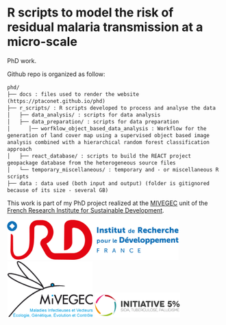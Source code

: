 
<!-- README.md is generated from README.Rmd. Please edit that file -->

# R scripts to model the risk of residual malaria transmission at a micro-scale

PhD work.

Github repo is organized as follow:

    phd/
    ├── docs : files used to render the website (https://ptaconet.github.io/phd)
    ├── r_scripts/ : R scripts developed to process and analyse the data
    │   ├── data_analysis/ : scripts for data analysis
    │   ├── data_preparation/ : scripts for data preparation 
    │      │── worfklow_object_based_data_analysis : Workflow for the generation of land cover map using a supervised object based image analysis combined with a hierarchical random forest classification approach
    │   ├── react_database/ : scripts to build the REACT project geopackage database from the heterogeneous source files
    │   └── temporary_miscellaneous/ : temporary and - or miscellaneous R scripts
    ├── data : data used (both input and output) (folder is gitignored because of its size - several GB)

This work is part of my PhD project realized at the
[MIVEGEC](https://www.mivegec.ird.fr/en/) unit of the [French Research
Institute for Sustainable Development](https://en.ird.fr/).

<img src="rmds/figures/logo-ird-2016-longueur-fr.png" width="400px" />

<img src="rmds/figures/logo_mivegec.png" width="200px" />

<img src="rmds/figures/initiative-5.png" width="200px" />
